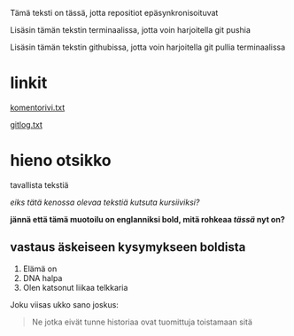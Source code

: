 Tämä teksti on tässä, jotta repositiot epäsynkronisoituvat

Lisäsin tämän tekstin terminaalissa, jotta voin harjoitella git pushia

Lisäsin tämän tekstin githubissa, jotta voin harjoitella git pullia terminaalissa


# linkit

[komentorivi.txt](https://github.com/maqqe/otm-harjoitustyo/tree/master/laskarit/viikko1/komentorivi.txt)

[gitlog.txt](https://github.com/maqqe/otm-harjoitustyo/tree/master/laskarit/viikko1/gitlog.txt)



# hieno otsikko

tavallista tekstiä

*eiks tätä kenossa olevaa tekstiä kutsuta kursiiviksi?*

**jännä että tämä muotoilu on englanniksi bold, mitä rohkeaa _tässä_ nyt on?**

## vastaus äskeiseen kysymykseen boldista

1. Elämä on
1. DNA halpa
1. Olen katsonut liikaa telkkaria

Joku viisas ukko sano joskus:

> Ne jotka eivät tunne historiaa
> ovat tuomittuja toistamaan sitä
